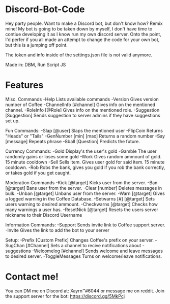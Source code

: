 # Discord-Bot-Code

Hey party people. Want to make a Discord bot, but don't know how? Remix mine!
My bot is going to be taken down by myself, I don't have time to contiue developing it as I know run my own discord server. 
Onto the point, I'd perfer if you all made an attempt to change the code for your own bot, but this is a jumping off point. 

The token and info inside of the settings.json file is not valid anymore.

Made in: DBM, Run Script JS

# Features 
Misc. Commands
-Help Lists available commands
-Version Gives version number of Coffee
-ChannelInfo [#channel] Gives info on the mentioned channel.
-RoleInfo [@Role] Gives info on the mentioned role.
-Suggestion [Suggestion] Sends suggestion to server admins if they have suggestions set up. 

Fun Commands:
-Slap [@user] Slaps the mentioned user
-FlipCoin Returns "Heads" or "Tails"
-GenNumber [min] [max] Returns a random number
-Say [message] Repeats phrase
-8ball [Question] Predicts the future. 

Currency Commands:
-Gold Display's the user's gold
-Gamble The user randomly gains or loses some gold
-Work Gives random ammount of gold. 15 minute cooldown
-Sell Sells item. Gives user gold for said item. 15 minute cooldown.
-Rob Robs the bank, gives you gold if you rob the bank correctly, or takes gold if you get caught. 

Moderation Commands
-Kick [@target] Kicks user from the server.
-Ban [@target] Bans user from the server.
-Clear [number] Deletes messages in bulk. 
-Unban [@target] Unbans user from the server.
-Warn [@target] Gives a logged warning in the Coffee Database.
-Setwarns [#] [@target] Sets users warning to desired ammount.
-Checkwarns [@target] Checks how many warnings a user has. 
-ResetNick [@target] Resets the users server nickname to their Discord Username

Information Commands:
-Support Sends invite link to Coffee support server.
-Invite Gives the link to add the bot to your server

Setup: 
-Prefix [Custom Prefix] Changes Coffee's prefix on your server. 
-SugChan [#Channel]     Sets a channel to recive notifications about -suggestions
-Welcomelog [#channel]  Sends welcome and leave messages to desired server. 
-ToggleMessages         Turns on welcome/leave notifications.

# Contact me!
You can DM me on Discord at: Xayrn™#6044 or message me on reddit. 
Join the support server for the bot: https://discord.gg/5MkPcj
